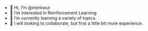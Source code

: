 - 👋 Hi, I’m @merkwur
- 👀 I’m interested in Reinforcement Learning
- 🌱 I’m currently learning a variety of topics. 
- 💞️ I will looking to collaborate, but first a little bit more experience. 


<!---
merkwur/merkwur is a ✨ special ✨ repository because its `README.md` (this file) appears on your GitHub profile.
You can click the Preview link to take a look at your changes.
--->
